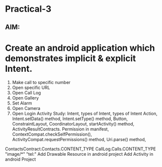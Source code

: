 # Practical-3
## AIM:
# Create an android application which demonstrates implicit & explicit Intent. 
1. Make call to specific number
2. Open specific URL
3. Open Call Log
4. Open Gallery
5. Set Alarm
6. Open Camera
7. Open Login Activity
Study: Intent, types of Intent, types of Intent Action, Intent.setData() method, Intent.setType() method, Button, ConstraintLayout, CoordinatorLayout, startActivity() method, ActivityResultContracts. Permission in manifest, ContextCompat.checkSelfPermission(), ActivityCompat.requestPermissions() method, Uri.parse() method, 

ContactsContract.Contacts.CONTENT_TYPE
CallLog.Calls.CONTENT_TYPE
"image/*"
"tel:"
Add Drawable Resource in android project
Add Activity in android Project
